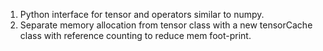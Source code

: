 1. Python interface for tensor and operators similar to numpy.
1. Separate memory allocation from tensor class with a new tensorCache class with reference counting to reduce mem foot-print.
